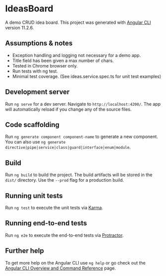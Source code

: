 # IdeasBoard

A demo CRUD idea board.
This project was generated with [Angular CLI](https://github.com/angular/angular-cli) version 11.2.6.

## Assumptions & notes

* Exception handling and logging not necessary for a demo app.
* Title field has been given a max number of chars.
* Tested in Chrome browser only.
* Run tests with ng test.
* Minimal test coverage. (See ideas.service.spec.ts for unit test examples)

## Development server

Run `ng serve` for a dev server. Navigate to `http://localhost:4200/`. The app will automatically reload if you change any of the source files.

## Code scaffolding

Run `ng generate component component-name` to generate a new component. You can also use `ng generate directive|pipe|service|class|guard|interface|enum|module`.

## Build

Run `ng build` to build the project. The build artifacts will be stored in the `dist/` directory. Use the `--prod` flag for a production build.

## Running unit tests

Run `ng test` to execute the unit tests via [Karma](https://karma-runner.github.io).

## Running end-to-end tests

Run `ng e2e` to execute the end-to-end tests via [Protractor](http://www.protractortest.org/).

## Further help

To get more help on the Angular CLI use `ng help` or go check out the [Angular CLI Overview and Command Reference](https://angular.io/cli) page.


